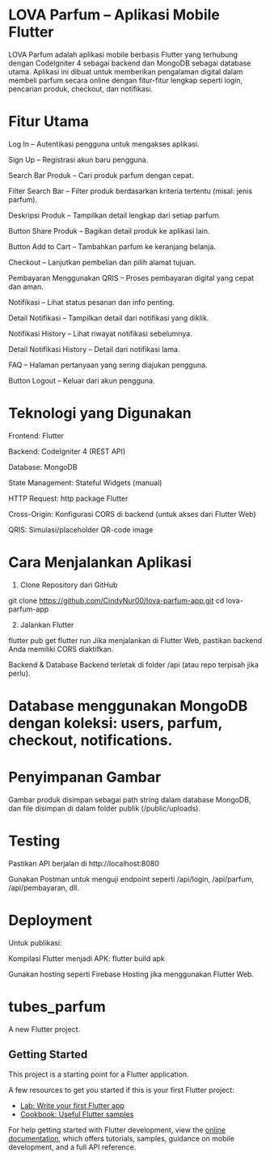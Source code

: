 # LOVA Parfum – Aplikasi Mobile Flutter
LOVA Parfum adalah aplikasi mobile berbasis Flutter yang terhubung dengan CodeIgniter 4 sebagai backend dan MongoDB sebagai database utama. Aplikasi ini dibuat untuk memberikan pengalaman digital dalam membeli parfum secara online dengan fitur-fitur lengkap seperti login, pencarian produk, checkout, dan notifikasi.

# Fitur Utama
Log In – Autentikasi pengguna untuk mengakses aplikasi.

Sign Up – Registrasi akun baru pengguna.

Search Bar Produk – Cari produk parfum dengan cepat.

Filter Search Bar – Filter produk berdasarkan kriteria tertentu (misal: jenis parfum).

Deskripsi Produk – Tampilkan detail lengkap dari setiap parfum.

Button Share Produk – Bagikan detail produk ke aplikasi lain.

Button Add to Cart – Tambahkan parfum ke keranjang belanja.

Checkout – Lanjutkan pembelian dan pilih alamat tujuan.

Pembayaran Menggunakan QRIS – Proses pembayaran digital yang cepat dan aman.

Notifikasi – Lihat status pesanan dan info penting.

Detail Notifikasi – Tampilkan detail dari notifikasi yang diklik.

Notifikasi History – Lihat riwayat notifikasi sebelumnya.

Detail Notifikasi History – Detail dari notifikasi lama.

FAQ – Halaman pertanyaan yang sering diajukan pengguna.

Button Logout – Keluar dari akun pengguna.

# Teknologi yang Digunakan
Frontend: Flutter

Backend: CodeIgniter 4 (REST API)

Database: MongoDB

State Management: Stateful Widgets (manual)

HTTP Request: http package Flutter

Cross-Origin: Konfigurasi CORS di backend (untuk akses dari Flutter Web)

QRIS: Simulasi/placeholder QR-code image

# Cara Menjalankan Aplikasi
1. Clone Repository dari GitHub

git clone https://github.com/CindyNur00/lova-parfum-app.git
cd lova-parfum-app

2. Jalankan Flutter

flutter pub get
flutter run
Jika menjalankan di Flutter Web, pastikan backend Anda memiliki CORS diaktifkan.

Backend & Database
Backend terletak di folder /api (atau repo terpisah jika perlu).

# Database menggunakan MongoDB dengan koleksi: users, parfum, checkout, notifications.

# Penyimpanan Gambar
Gambar produk disimpan sebagai path string dalam database MongoDB, dan file disimpan di dalam folder publik (/public/uploads).

# Testing
Pastikan API berjalan di http://localhost:8080

Gunakan Postman untuk menguji endpoint seperti /api/login, /api/parfum, /api/pembayaran, dll.

# Deployment

Untuk publikasi:

Kompilasi Flutter menjadi APK: flutter build apk

Gunakan hosting seperti Firebase Hosting jika menggunakan Flutter Web.

# tubes_parfum

A new Flutter project.

## Getting Started

This project is a starting point for a Flutter application.

A few resources to get you started if this is your first Flutter project:

- [Lab: Write your first Flutter app](https://docs.flutter.dev/get-started/codelab)
- [Cookbook: Useful Flutter samples](https://docs.flutter.dev/cookbook)

For help getting started with Flutter development, view the
[online documentation](https://docs.flutter.dev/), which offers tutorials,
samples, guidance on mobile development, and a full API reference.
